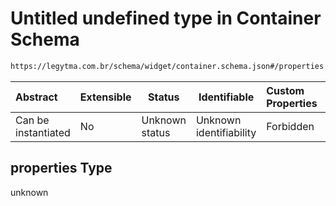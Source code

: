 # Untitled undefined type in Container Schema

```txt
https://legytma.com.br/schema/widget/container.schema.json#/properties
```




| Abstract            | Extensible | Status         | Identifiable            | Custom Properties | Additional Properties | Access Restrictions | Defined In                                                                               |
| :------------------ | ---------- | -------------- | ----------------------- | :---------------- | --------------------- | ------------------- | ---------------------------------------------------------------------------------------- |
| Can be instantiated | No         | Unknown status | Unknown identifiability | Forbidden         | Allowed               | none                | [container.schema.json\*](../schema/widget/container.schema.json "open original schema") |

## properties Type

unknown
